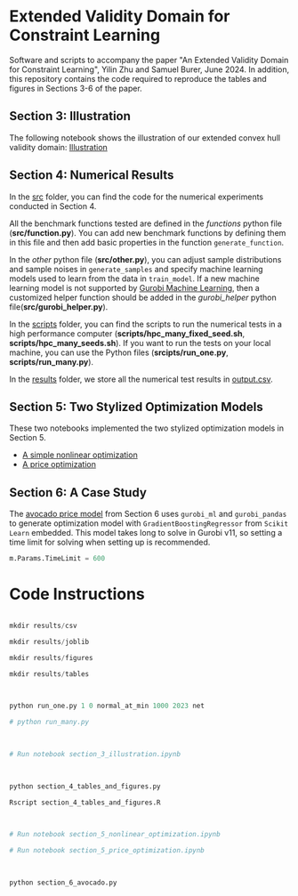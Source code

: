 #  Extended Validity Domain for Constraint Learning

Software and scripts to accompany the paper "An Extended Validity Domain for Constraint Learning", Yilin Zhu and Samuel Burer, June 2024. In addition, this repository contains the code required to reproduce the tables and figures in Sections 3-6 of the paper.

## Section 3: Illustration

The following notebook shows the illustration of our extended convex hull validity domain: [Illustration](https://research-git.uiowa.edu/yilin-and-sam/extvdom/-/blob/main/scripts/section_3_illustration.ipynb)

## Section 4: Numerical Results

In the [src](https://research-git.uiowa.edu/yilin-and-sam/extvdom/-/tree/main/src) folder, you can find the code for the numerical experiments conducted in Section 4.

All the benchmark functions tested are defined in the *functions* python file (**src/function.py**). You can add new benchmark functions by defining them in this file and then add basic properties in the function `generate_function`.

In the *other* python file (**src/other.py**), you can adjust sample distributions and sample noises in `generate_samples` and specify machine learning models used to learn from the data in `train_model`. If a new machine learning model is not supported by [Gurobi Machine Learning](https://gurobi-machinelearning.readthedocs.io/en/stable/index.html), then a customized helper function should be added in the *gurobi_helper* python file(**src/gurobi_helper.py**).

In the [scripts](https://research-git.uiowa.edu/yilin-and-sam/extvdom/-/tree/main/scripts) folder, you can find the scripts to run the numerical tests in a high performance computer (**scripts/hpc_many_fixed_seed.sh**, **scripts/hpc_many_seeds.sh**). If you want to run the tests on your local machine, you can use the Python files (**srcipts/run_one.py**, **scripts/run_many.py**).

In the [results](https://research-git.uiowa.edu/yilin-and-sam/extvdom/-/tree/main/results) folder, we store all the numerical test results in [output.csv](https://research-git.uiowa.edu/yilin-and-sam/extvdom/-/blob/main/results/output.csv).

## Section 5: Two Stylized Optimization Models

These two notebooks implemented the two stylized optimization models in Section 5.

 - [A simple nonlinear optimization](https://research-git.uiowa.edu/yilin-and-sam/extvdom/-/blob/main/scripts/section_5_nonlinear_optimization.ipynb)
 - [A price optimization](https://research-git.uiowa.edu/yilin-and-sam/extvdom/-/blob/main/scripts/section_5_price_optimization.ipynb)
 
## Section 6: A Case Study
The [avocado price model](https://research-git.uiowa.edu/yilin-and-sam/extvdom/-/blob/main/scripts/section_6_avocado.py) from Section 6 uses `gurobi_ml` and `gurobi_pandas` to generate optimization model with `GradientBoostingRegressor` from `Scikit Learn` embedded. This model takes long to solve in Gurobi v11, so setting a time limit for solving when setting up is recommended.

```python
m.Params.TimeLimit = 600
```
 

# Code Instructions

  

```python

mkdir results/csv

mkdir results/joblib

mkdir results/figures

mkdir results/tables

  

python run_one.py 1 0 normal_at_min 1000 2023 net

# python run_many.py

  

# Run notebook section_3_illustration.ipynb

  

python section_4_tables_and_figures.py

Rscript section_4_tables_and_figures.R

  

# Run notebook section_5_nonlinear_optimization.ipynb

# Run notebook section_5_price_optimization.ipynb

  

python section_6_avocado.py

```
